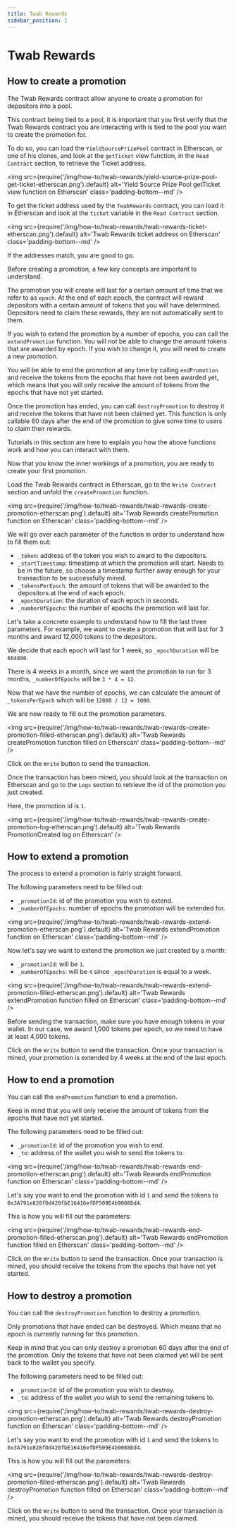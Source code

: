 ```yaml
---
title: Twab Rewards
sidebar_position: 1
---
```


# Twab Rewards

## How to create a promotion

The Twab Rewards contract allow anyone to create a promotion for depositors into a pool.

This contract being tied to a pool, it is important that you first verify that the Twab Rewards contract you are interacting with is tied to the pool you want to create the promotion for.

To do so, you can load the `YieldSourcePrizePool` contract in Etherscan, or one of his clones, and look at the `getTicket` view function, in the `Read Contract` section, to retrieve the Ticket address.

<img
  src={require('/img/how-to/twab-rewards/yield-source-prize-pool-get-ticket-etherscan.png').default}
  alt='Yield Source Prize Pool getTicket view function on Etherscan'
  class='padding-bottom--md'
/>

To get the ticket address used by the `TwabRewards` contract, you can load it in Etherscan and look at the `ticket` variable in the `Read Contract` section.

<img
  src={require('/img/how-to/twab-rewards/twab-rewards-ticket-etherscan.png').default}
  alt='Twab Rewards ticket address on Etherscan'
  class='padding-bottom--md'
/>

If the addresses match, you are good to go.

Before creating a promotion, a few key concepts are important to understand.

The promotion you will create will last for a certain amount of time that we refer to as `epoch`.
At the end of each epoch, the contract will reward depositors with a certain amount of tokens that you will have determined.
Depositors need to claim these rewards, they are not automatically sent to them.

If you wish to extend the promotion by a number of epochs, you can call the `extendPromotion` function.
You will not be able to change the amount tokens that are awarded by epoch. If you wish to change it, you will need to create a new promotion.

You will be able to end the promotion at any time by calling `endPromotion` and receive the tokens from the epochs that have not been awarded yet, which means that you will only receive the amount of tokens from the epochs that have not yet started.

Once the promotion has ended, you can call `destroyPromotion` to destroy it and receive the tokens that have not been claimed yet.
This function is only callable 60 days after the end of the promotion to give some time to users to claim their rewards.

Tutorials in this section are here to explain you how the above functions work and how you can interact with them.

Now that you know the inner workings of a promotion, you are ready to create your first promotion.

Load the Twab Rewards contract in Etherscan, go to the `Write Contract` section and unfold the `createPromotion` function.

<img
  src={require('/img/how-to/twab-rewards/twab-rewards-create-promotion-etherscan.png').default}
  alt='Twab Rewards createPromotion function on Etherscan'
  class='padding-bottom--md'
/>

We will go over each parameter of the function in order to understand how to fill them out:
- `_token`: address of the token you wish to award to the depositors.
- `_startTimestamp`: timestamp at which the promotion will start. Needs to be in the future, so choose a timestamp further away enough for your transaction to be successfully mined.
- `_tokensPerEpoch`: the amount of tokens that will be awarded to the depositors at the end of each epoch.
- `_epochDuration`: the duration of each epoch in seconds.
- `_numberOfEpochs`: the number of epochs the promotion will last for.

Let's take a concrete example to understand how to fill the last three parameters.
For example, we want to create a promotion that will last for 3 months and award 12,000 tokens to the depositors.

We decide that each epoch will last for 1 week, so `_epochDuration` will be `604800`.

There is 4 weeks in a month, since we want the promotion to run for 3 months, `_numberOfEpochs` will be `3 * 4 = 12`.

Now that we have the number of epochs, we can calculate the amount of `_tokensPerEpoch` which will be `12000 / 12 = 1000`.

We are now ready to fill out the promotion parameters.

<img
  src={require('/img/how-to/twab-rewards/twab-rewards-create-promotion-filled-etherscan.png').default}
  alt='Twab Rewards createPromotion function filled on Etherscan'
  class='padding-bottom--md'
/>

Click on the `Write` button to send the transaction.

Once the transaction has been mined, you should look at the transaction on Etherscan and go to the `Logs` section to retrieve the id of the promotion you just created.

Here, the promotion id is `1`.

<img
  src={require('/img/how-to/twab-rewards/twab-rewards-create-promotion-log-etherscan.png').default}
  alt='Twab Rewards PromotionCreated log on Etherscan'
/>

## How to extend a promotion

The process to extend a promotion is fairly straight forward.

The following parameters need to be filled out:
- `_promotionId`: id of the promotion you wish to extend.
- `_numberOfEpochs`: number of epochs the promotion will be extended for.

<img
  src={require('/img/how-to/twab-rewards/twab-rewards-extend-promotion-etherscan.png').default}
  alt='Twab Rewards extendPromotion function on Etherscan'
  class='padding-bottom--md'
/>

Now let's say we want to extend the promotion we just created by a month:
- `_promotionId`: will be `1`.
- `_numberOfEpochs`: will be `4` since `_epochDuration` is equal to a week.

<img
  src={require('/img/how-to/twab-rewards/twab-rewards-extend-promotion-filled-etherscan.png').default}
  alt='Twab Rewards extendPromotion function filled on Etherscan'
  class='padding-bottom--md'
/>

Before sending the transaction, make sure you have enough tokens in your wallet. In our case, we award 1,000 tokens per epoch, so we need to have at least 4,000 tokens.

Click on the `Write` button to send the transaction. Once your transaction is mined, your promotion is extended by 4 weeks at the end of the last epoch.

## How to end a promotion

You can call the `endPromotion` function to end a promotion.

Keep in mind that you will only receive the amount of tokens from the epochs that have not yet started.

The following parameters need to be filled out:
- `_promotionId`: id of the promotion you wish to end.
- `_to`: address of the wallet you wish to send the tokens to.

<img
  src={require('/img/how-to/twab-rewards/twab-rewards-end-promotion-etherscan.png').default}
  alt='Twab Rewards endPromotion function on Etherscan'
  class='padding-bottom--md'
/>

Let's say you want to end the promotion with id `1` and send the tokens to `0x3A791e828fDd420fbE16416efDF509E4b9088Dd4`.

This is how you will fill out the parameters:

<img
  src={require('/img/how-to/twab-rewards/twab-rewards-end-promotion-filled-etherscan.png').default}
  alt='Twab Rewards endPromotion function filled on Etherscan'
  class='padding-bottom--md'
/>

Click on the `Write` button to send the transaction. Once your transaction is mined, you should receive the tokens from the epochs that have not yet started.

## How to destroy a promotion

You can call the `destroyPromotion` function to destroy a promotion.

Only promotions that have ended can be destroyed. Which means that no epoch is currently running for this promotion.

Keep in mind that you can only destroy a promotion 60 days after the end of the promotion. Only the tokens that have not been claimed yet will be sent back to the wallet you specify.

The following parameters need to be filled out:
- `_promotionId`: id of the promotion you wish to destroy.
- `_to`: address of the wallet you wish to send the remaining tokens to.

<img
  src={require('/img/how-to/twab-rewards/twab-rewards-destroy-promotion-etherscan.png').default}
  alt='Twab Rewards destroyPromotion function on Etherscan'
  class='padding-bottom--md'
/>

Let's say you want to end the promotion with id `1` and send the tokens to `0x3A791e828fDd420fbE16416efDF509E4b9088Dd4`.

This is how you will fill out the parameters:

<img
  src={require('/img/how-to/twab-rewards/twab-rewards-destroy-promotion-filled-etherscan.png').default}
  alt='Twab Rewards destroyPromotion function filled on Etherscan'
  class='padding-bottom--md'
/>

Click on the `Write` button to send the transaction. Once your transaction is mined, you should receive the tokens that have not been claimed.
